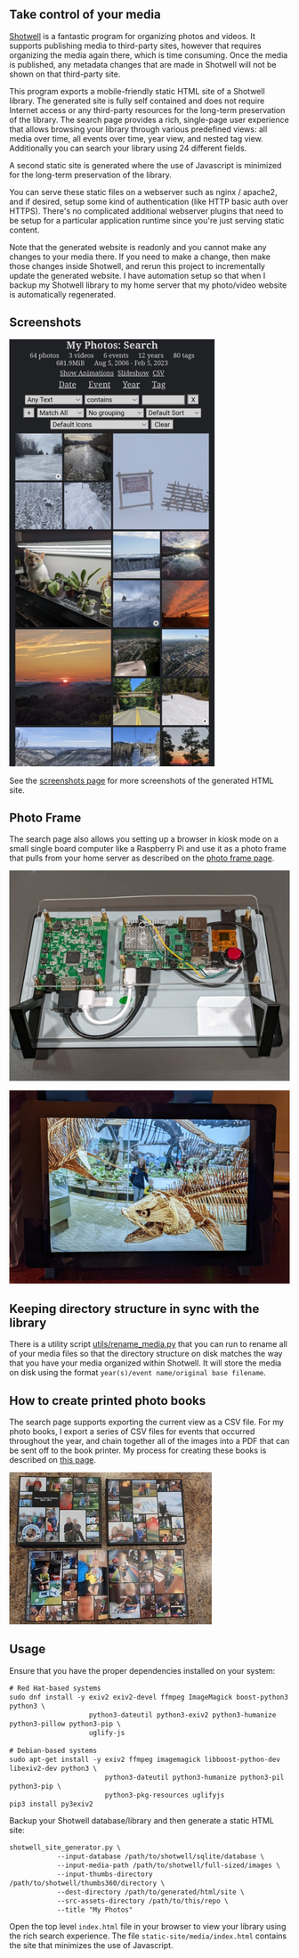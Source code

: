 ## Take control of your media

[Shotwell](https://wiki.gnome.org/Apps/Shotwell) is a fantastic program for organizing photos
and videos. It supports publishing media to third-party sites, however that requires
organizing the media again there, which is time consuming. Once the media is published, any
metadata changes that are made in Shotwell will not be shown on that third-party site.

This program exports a mobile-friendly static HTML site of a Shotwell library. The generated
site is fully self contained and does not require Internet access or any third-party resources
for the long-term preservation of the library. The search page provides a rich, single-page
user experience that allows browsing your library through various predefined views: all media
over time, all events over time, year view, and nested tag view. Additionally you can search
your library using 24 different fields.

A second static site is generated where the use of Javascript is minimized for the long-term
preservation of the library.

You can serve these static files on a webserver such as nginx / apache2, and if desired, setup
some kind of authentication (like HTTP basic auth over HTTPS). There's no complicated additional
webserver plugins that need to be setup for a particular application runtime since you're just
serving static content.

Note that the generated website is readonly and you cannot make any changes to your media there.
If you need to make a change, then make those changes inside Shotwell, and rerun this project to
incrementally update the generated website. I have automation setup so that when I backup my
Shotwell library to my home server that my photo/video website is automatically regenerated.


## Screenshots

![Mobile Default View](screenshots/mobile-default-view-small.png?raw=1)

See the [screenshots page](screenshots/README.md) for more screenshots of the generated
HTML site.


## Photo Frame

The search page also allows you setting up a browser in kiosk mode
on a small single board computer like a Raspberry Pi and use it as a photo frame that pulls
from your home server as described on the [photo frame page](photoframe/README.md).

![Photo Frame Back](screenshots/photo-frame-back.jpg?raw=1)

![Photo Frame Front](screenshots/photo-frame-front.jpg?raw=1)


## Keeping directory structure in sync with the library

There is a utility script [utils/rename_media.py](rename_media.py) that you can run to rename
all of your media files so that the directory structure on disk matches the way that you have
your media organized within Shotwell. It will store the media on disk using the format
`year(s)/event name/original base filename`.


## How to create printed photo books

The search page supports exporting the current view as a CSV file. For my photo books, I
export a series of CSV files for events that occurred throughout the year, and chain
together all of the images into a PDF that can be sent off to the book printer. My process
for creating these books is described on [this page](photobook-helper/README.md).

![Photo Books](screenshots/photobooks.jpg?raw=1)


## Usage

Ensure that you have the proper dependencies installed on your system:

    # Red Hat-based systems
    sudo dnf install -y exiv2 exiv2-devel ffmpeg ImageMagick boost-python3 python3 \
                        python3-dateutil python3-exiv2 python3-humanize python3-pillow python3-pip \
                        uglify-js

    # Debian-based systems
    sudo apt-get install -y exiv2 ffmpeg imagemagick libboost-python-dev libexiv2-dev python3 \
                            python3-dateutil python3-humanize python3-pil python3-pip \
                            python3-pkg-resources uglifyjs
    pip3 install py3exiv2

Backup your Shotwell database/library and then generate a static HTML site:

    shotwell_site_generator.py \
                --input-database /path/to/shotwell/sqlite/database \
                --input-media-path /path/to/shotwell/full-sized/images \
                --input-thumbs-directory /path/to/shotwell/thumbs360/directory \
                --dest-directory /path/to/generated/html/site \
                --src-assets-directory /path/to/this/repo \
                --title "My Photos"

Open the top level `index.html` file in your browser to view your library using the rich search
experience. The file `static-site/media/index.html` contains the site that minimizes the use of
Javascript.
